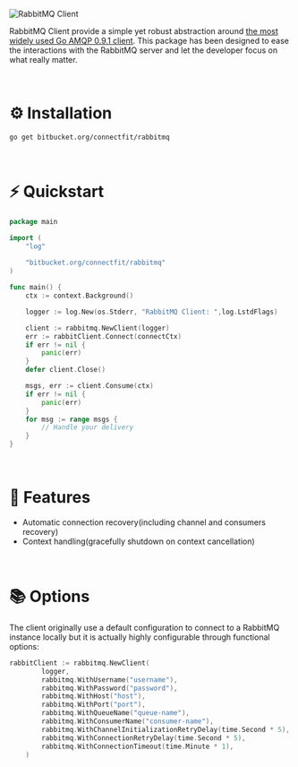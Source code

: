 ![RabbitMQ Client](https://upload.wikimedia.org/wikipedia/commons/thumb/7/71/RabbitMQ_logo.svg/2560px-RabbitMQ_logo.svg.png)

RabbitMQ Client provide a simple yet robust abstraction around [the most widely used Go AMQP 0.9.1 client](https://github.com/rabbitmq/amqp091-go). This package has been designed to ease the interactions with the RabbitMQ server and let the developer focus on what really matter.

</br >

# ⚙️ Installation

`go get bitbucket.org/connectfit/rabbitmq`

</br >

# ⚡️ Quickstart

```Go
package main

import (
    "log"
    
    "bitbucket.org/connectfit/rabbitmq"
)

func main() {    
    ctx := context.Background()

	logger := log.New(os.Stderr, "RabbitMQ Client: ",log.LstdFlags)

    client := rabbitmq.NewClient(logger)
	err := rabbitClient.Connect(connectCtx)
	if err != nil {
		panic(err)
	}
	defer client.Close()

    msgs, err := client.Consume(ctx)
    if err != nil {
        panic(err)
    }
    for msg := range msgs {
        // Handle your delivery
    }
}
```

</br>

# 📖 Features

* Automatic connection recovery(including channel and consumers recovery)
* Context handling(gracefully shutdown on context cancellation)

</br>

# 📚 Options

The client originally use a default configuration to connect to a RabbitMQ instance locally but it is actually highly configurable through functional options:

```Go
rabbitClient := rabbitmq.NewClient(
		logger,
		rabbitmq.WithUsername("username"),
		rabbitmq.WithPassword("password"),
		rabbitmq.WithHost("host"),
		rabbitmq.WithPort("port"),
		rabbitmq.WithQueueName("queue-name"),
		rabbitmq.WithConsumerName("consumer-name"),
		rabbitmq.WithChannelInitializationRetryDelay(time.Second * 5),
		rabbitmq.WithConnectionRetryDelay(time.Second * 5),
		rabbitmq.WithConnectionTimeout(time.Minute * 1),
	)
```